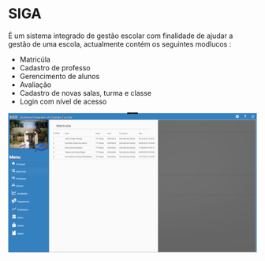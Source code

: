 # SIGA
É um sistema integrado de gestão escolar com finalidade de ajudar a gestão de uma escola, actualmente contém os seguintes modlucos :
- Matricúla
- Cadastro de professo
- Gerencimento de alunos
- Avaliação
- Cadastro de novas salas, turma e classe
- Login com nível de acesso

![Captura de Tela (49)](https://raw.githubusercontent.com/DVS2000/SIGA/refs/heads/master/Captura/Captura%20de%20Tela%20(41).png)
